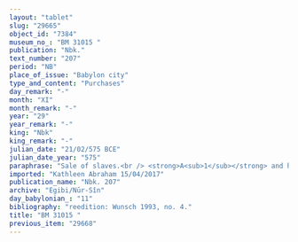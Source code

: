 ```yaml
---
layout: "tablet"
slug: "29665"
object_id: "7384"
museum_no_: "BM 31015 "
publication: "Nbk."
text_number: "207"
period: "NB"
place_of_issue: "Babylon city"
type_and_content: "Purchases"
day_remark: "-"
month: "XI"
month_remark: "-"
year: "29"
year_remark: "-"
king: "Nbk"
king_remark: "-"
julian_date: "21/02/575 BCE"
julian_date_year: "575"
paraphrase: "Sale of slaves.<br /> <strong>A<sub>1</sub></strong> and his mother <strong><sup>f</sup>A<sub>2</sub></strong>, of their own free will, sell their slaves (<em>lamutānu</em>) <strong><sup>f</sup>C<sub>1</sub></strong> and <strong>C<sub>2</sub></strong> to <strong>B</strong> for a <em>hariṣ</em> price amounting to 55 shekels of silver. The sellers guarantee against (suits brought by) a person acting unlawfully (<em>sēh&ucirc;</em>) or a person raising claims (<em>pāqirānu</em>); <strong>D<sub>1</sub></strong> and <strong>D<sub>2</sub></strong> guarantee for a one year period (<em>adi ṭuppi ana ṭuppi</em>). Names of 3 witnesses and the scribe: Nab&ucirc;-&scaron;umu-lī&scaron;ir/Balāssu//Dannēa.<br /> &nbsp;<br /> <strong>A<sub>1</sub></strong> = Kabtia/Nab&ucirc;-nā&#39;id//Mandidi;<strong> <sup>f</sup>A<sub>2</sub></strong> = <sup>f</sup>Guzummu, mother of <strong>A<sub>1</sub></strong>; <strong>B</strong> = Kāṣir/Iqī&scaron;āya//Nūr-S&icirc;n; <strong><sup>f</sup>C<sub>1</sub></strong> = <sup>f</sup>Ubārtu; <strong>C<sub>2</sub></strong> = Nab&ucirc;-ēdu-uṣur; <strong>D<sub>1</sub></strong> = &Scaron;āpik-zēri/Kīna//Egibi; <strong>D<sub>2</sub></strong> = Nab&ucirc;-mukīn-apli/Bēl-nāṣir&nbsp;"
imported: "Kathleen Abraham 15/04/2017"
publication_name: "Nbk. 207"
archive: "Egibi/Nūr-Sîn"
day_babylonian_: "11"
bibliography: "reedition: Wunsch 1993, no. 4."
title: "BM 31015 "
previous_item: "29668"
---
```

